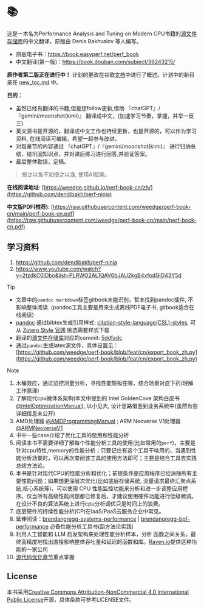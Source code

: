 # 📚

这是一本名为Performance Analysis and Tuning on Modern CPU书籍的[源文件存储库](https://github.com/dendibakh/perf-book)的中文翻译，原版由 Denis Bakhvalov 等人编写。

- 原版电子书：https://book.easyperf.net/perf_book
- 中文翻译(第一版)：https://book.douban.com/subject/36243215/

**原作者第二版正在进行中！** 计划的更改在谷歌[文档](https://docs.google.com/document/d/1tr2qRDe72VSBYypIANYjJLM_zCdPB6S9m4LmXsQb0vQ/edit?usp=sharing)中进行了概述。计划中的新目录在 [new_toc.md](https://github.com/dendibakh/perf-book/blob/main/new_toc.md) 中。

**目的**：

  - 虽然已经有翻译的书籍;但是想follow更新,借助 『chatGPT』/『gemini/moonshot(kimi)』 翻译成中文，(加速学习节奏，掌握，并举一反三)
  - 英文源书是开源的，翻译成中文工作也持续更新，也是开源的，可以作为学习资料, 在线阅读可编辑，希望一起参与改进。
  - 对每章节的内容通过 『chatGPT』/『gemini/moonshot(kimi)』 进行归纳总结，结巩固知识点，并对课后练习进行回答,并验证答案。
  - 最后整体勘误，定搞。

> 授之以鱼不如授之以渔, 使用AI赋能。

[@TODO]: 后续将上述流程用代码实现一个工作流(尽量)自动化翻译,归纳,Q&A的应用工具(CI)。

**在线阅读地址**: [https://weedge.github.io/perf-book-cn/zh/](https://github.com/dendibakh/perf-ninja)

**中文版PDF(推荐)**: [https://raw.githubusercontent.com/weedge/perf-book-cn/main/perf-book-cn.pdf](https://raw.githubusercontent.com/weedge/perf-book-cn/main/perf-book-cn.pdf)

## 学习资料
1. https://github.com/dendibakh/perf-ninja
2. https://www.youtube.com/watch?v=2tzdkC6IDbo&list=PLRWO2AL1QAV6bJAU2kgB4xfodGID43Y5d


> [!TIP]
> - 文章中的`pandoc markdown`标签gitbook未能识别，暂未找到pandoc插件, 不影响整体阅读. (pandoc工具主要是用来生成离线PDF电子书, gitbook适合在线阅读)
> - [pandoc](https://pandoc.org/MANUAL.html) 通过bibtex生成引用样式: [citation-style-language(CSL)-styles](https://github.com/citation-style-language/styles), 可从 [Zotero Style 官网](https://www.zotero.org/styles) 挑选需要样式下载 
> - 翻译的[源文件存储库](https://github.com/dendibakh/perf-book)对应的commit: [5ddfadc](https://github.com/dendibakh/perf-book/commit/5ddfadc9c292b7dbac4d868e7a25b9a6ea3648c8)
> - 通过`pandoc`生成latex源文件，具体设置见：[https://github.com/weedge/perf-book/blob/feat/cn/export_book_zh.py](https://github.com/weedge/perf-book/blob/feat/cn/export_book_zh.py)


> [!NOTE]
> 1. 木桶效应，通过监控测量分析，寻找性能短板在哪，结合场景对症下药(理解工作原理)
> 2. 了解现代cpu微体系架构(本文中提到的 Intel GoldenCove 架构白皮书[@IntelOptimizationManual](./zh/chapters//References.md#IntelOptimizationManual)), 以小见大, 设计思路借鉴到业务系统中(虽然有些详细信息未公开)
> 3. AMD处理器 [@AMDProgrammingManual](./zh/chapters/References.md#AMDProgrammingManual) ; ARM Neoverse V1处理器 [@ARMNeoverseV1](./zh/chapters/References.md#ARMNeoverseV1)
> 4. 书中一些case介绍了优化工具的使用和性能分析
> 5. 阅读本书不需要详细了解每个性能分析工具的使用(比如常用的`perf`)，主要是针对cpu特性,memory的性能分析；只要记住有这个工具干啥用的，当遇到性能分析场景时，可以再次查阅该工具的使用方法即可；主要是结合工具去实践总结方法论。
> 6. 本书是针对现代CPU的性能分析和优化；前提条件是应用程序已经消除所有主要性能问题；如果想更深层次优化(比如底层存储系统, 流量请求最终汇聚点系统,核心系统等)，可以使用 CPU 性能监控功能来分析和进一步调整应用程序。仅当所有高级性能问题都已修复后，才建议使用硬件功能进行低级微调。在设计不良的算法系统上进行cpu分析调优只是时间上的浪费。
> 7. 底层硬件的持续性能分析(CP)在IaaS/PaaS云服务企业中常见。
> 8. 延伸阅读：[brendangregg-systems-performance](https://www.brendangregg.com/systems-performance-2nd-edition-book.html) | [brendangregg-bpf-performance](https://www.brendangregg.com/bpf-performance-tools-book.html) 必备性能分析工具书(函方法论实践)
> 9. 利用人工智能和 LLM 启发架构来处理性能分析样本，分析
> 函数之间关系，最终高精度地找出直接影响整体吞吐量和延迟的函数和库。[Raven.io](https://raven.io/)提供这种功能的一家公司
> 10. [源代码优化章节](./zh/chapters/8-Optimizing-Memory-Accesses/8-0_Source_Code_Tuning_For_CPU_cn.md)重点掌握


## License

本书采用[Creative Commons Attribution-NonCommercial 4.0 International Public License](https://creativecommons.org/licenses/by-nc/4.0/legalcode)开源，具体条款可参考LICENSE文件。
